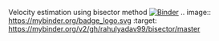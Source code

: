 Velocity estimation using bisector method
[![Binder](https://mybinder.org/badge_logo.svg)](https://mybinder.org/v2/gh/rahulyadav99/bisector/master)
.. image:: https://mybinder.org/badge_logo.svg
 :target: https://mybinder.org/v2/gh/rahulyadav99/bisector/master
